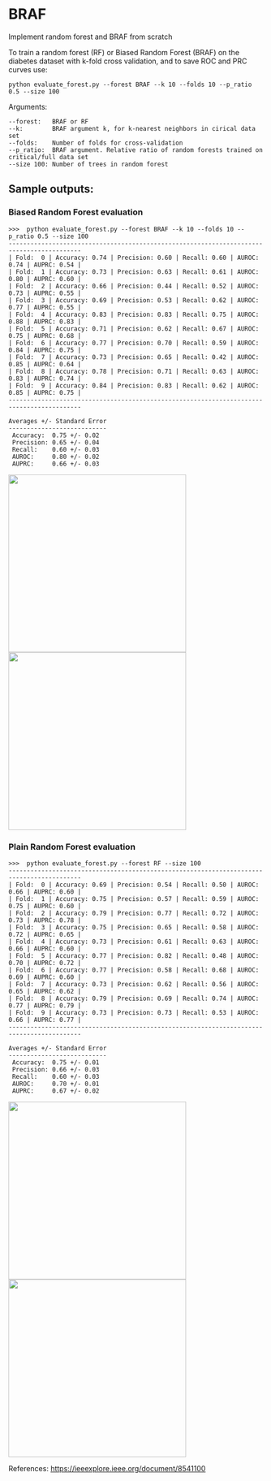 # BRAF
Implement random forest and BRAF from scratch


To train a random forest (RF) or Biased Random Forest (BRAF) on the diabetes dataset with k-fold cross validation, and to save ROC and PRC curves use:

```python evaluate_forest.py --forest BRAF --k 10 --folds 10 --p_ratio 0.5 --size 100```

Arguments:

```
--forest:   BRAF or RF
--k:        BRAF argument k, for k-nearest neighbors in cirical data set
--folds:    Number of folds for cross-validation
--p_ratio:  BRAF argument. Relative ratio of random forests trained on critical/full data set
--size 100: Number of trees in random forest
```

## Sample outputs:

### Biased Random Forest evaluation
```
>>>  python evaluate_forest.py --forest BRAF --k 10 --folds 10 --p_ratio 0.5 --size 100
------------------------------------------------------------------------------------------
| Fold:  0 | Accuracy: 0.74 | Precision: 0.60 | Recall: 0.60 | AUROC: 0.74 | AUPRC: 0.54 |
| Fold:  1 | Accuracy: 0.73 | Precision: 0.63 | Recall: 0.61 | AUROC: 0.80 | AUPRC: 0.60 |
| Fold:  2 | Accuracy: 0.66 | Precision: 0.44 | Recall: 0.52 | AUROC: 0.73 | AUPRC: 0.55 |
| Fold:  3 | Accuracy: 0.69 | Precision: 0.53 | Recall: 0.62 | AUROC: 0.77 | AUPRC: 0.55 |
| Fold:  4 | Accuracy: 0.83 | Precision: 0.83 | Recall: 0.75 | AUROC: 0.88 | AUPRC: 0.83 |
| Fold:  5 | Accuracy: 0.71 | Precision: 0.62 | Recall: 0.67 | AUROC: 0.75 | AUPRC: 0.68 |
| Fold:  6 | Accuracy: 0.77 | Precision: 0.70 | Recall: 0.59 | AUROC: 0.84 | AUPRC: 0.75 |
| Fold:  7 | Accuracy: 0.73 | Precision: 0.65 | Recall: 0.42 | AUROC: 0.85 | AUPRC: 0.64 |
| Fold:  8 | Accuracy: 0.78 | Precision: 0.71 | Recall: 0.63 | AUROC: 0.83 | AUPRC: 0.74 |
| Fold:  9 | Accuracy: 0.84 | Precision: 0.83 | Recall: 0.62 | AUROC: 0.85 | AUPRC: 0.75 |
------------------------------------------------------------------------------------------

Averages +/- Standard Error
---------------------------
 Accuracy:  0.75 +/- 0.02
 Precision: 0.65 +/- 0.04
 Recall:    0.60 +/- 0.03
 AUROC:     0.80 +/- 0.02
 AUPRC:     0.66 +/- 0.03

```
<p align="left">
<img src=./data/BRAF_prc_fold9.png width="350"/><img src=./data/BRAF_roc_fold9.png width="350"/>
</p>


### Plain Random Forest evaluation
```
>>>  python evaluate_forest.py --forest RF --size 100
------------------------------------------------------------------------------------------
| Fold:  0 | Accuracy: 0.69 | Precision: 0.54 | Recall: 0.50 | AUROC: 0.66 | AUPRC: 0.60 |
| Fold:  1 | Accuracy: 0.75 | Precision: 0.57 | Recall: 0.59 | AUROC: 0.75 | AUPRC: 0.60 |
| Fold:  2 | Accuracy: 0.79 | Precision: 0.77 | Recall: 0.72 | AUROC: 0.73 | AUPRC: 0.78 |
| Fold:  3 | Accuracy: 0.75 | Precision: 0.65 | Recall: 0.58 | AUROC: 0.72 | AUPRC: 0.65 |
| Fold:  4 | Accuracy: 0.73 | Precision: 0.61 | Recall: 0.63 | AUROC: 0.66 | AUPRC: 0.60 |
| Fold:  5 | Accuracy: 0.77 | Precision: 0.82 | Recall: 0.48 | AUROC: 0.70 | AUPRC: 0.72 |
| Fold:  6 | Accuracy: 0.77 | Precision: 0.58 | Recall: 0.68 | AUROC: 0.69 | AUPRC: 0.60 |
| Fold:  7 | Accuracy: 0.73 | Precision: 0.62 | Recall: 0.56 | AUROC: 0.65 | AUPRC: 0.62 |
| Fold:  8 | Accuracy: 0.79 | Precision: 0.69 | Recall: 0.74 | AUROC: 0.77 | AUPRC: 0.79 |
| Fold:  9 | Accuracy: 0.73 | Precision: 0.73 | Recall: 0.53 | AUROC: 0.66 | AUPRC: 0.77 |
------------------------------------------------------------------------------------------

Averages +/- Standard Error
---------------------------
 Accuracy:  0.75 +/- 0.01
 Precision: 0.66 +/- 0.03
 Recall:    0.60 +/- 0.03
 AUROC:     0.70 +/- 0.01
 AUPRC:     0.67 +/- 0.02
 ```
<p align="left">
<img src=./data/RF_prc_fold9.png width="350"/><img src=./data/RF_roc_fold9.png width="350"/>
</p>


References:
https://ieeexplore.ieee.org/document/8541100
